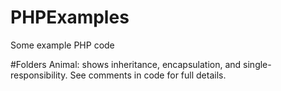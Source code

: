 # PHPExamples
Some example PHP code

#Folders
Animal: shows inheritance, encapsulation, and single-responsibility.  See comments in code for full details.

